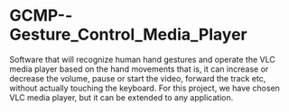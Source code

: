 # GCMP--Gesture_Control_Media_Player
Software that will recognize human hand gestures and operate the VLC media player based on the hand movements that is, it can increase or decrease the volume, pause or start the video, forward the track etc, without actually touching the keyboard. For this project, we have chosen VLC media player, but it can be extended to any application. 
